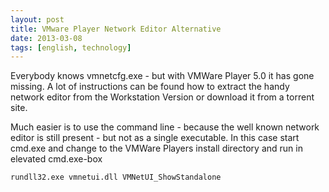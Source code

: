 ```yaml
---
layout: post
title: VMware Player Network Editor Alternative
date: 2013-03-08
tags: [english, technology]
---
```


Everybody knows vmnetcfg.exe - but with VMWare Player 5.0 it has gone missing. A lot of instructions can be found how to extract the handy network editor from the Workstation Version or download it from a torrent site.

Much easier is to use the command line - because the well known network editor is still present - but not as a single executable. In this case start cmd.exe and change to the VMWare Players install directory and run in elevated cmd.exe-box

`rundll32.exe vmnetui.dll VMNetUI_ShowStandalone`